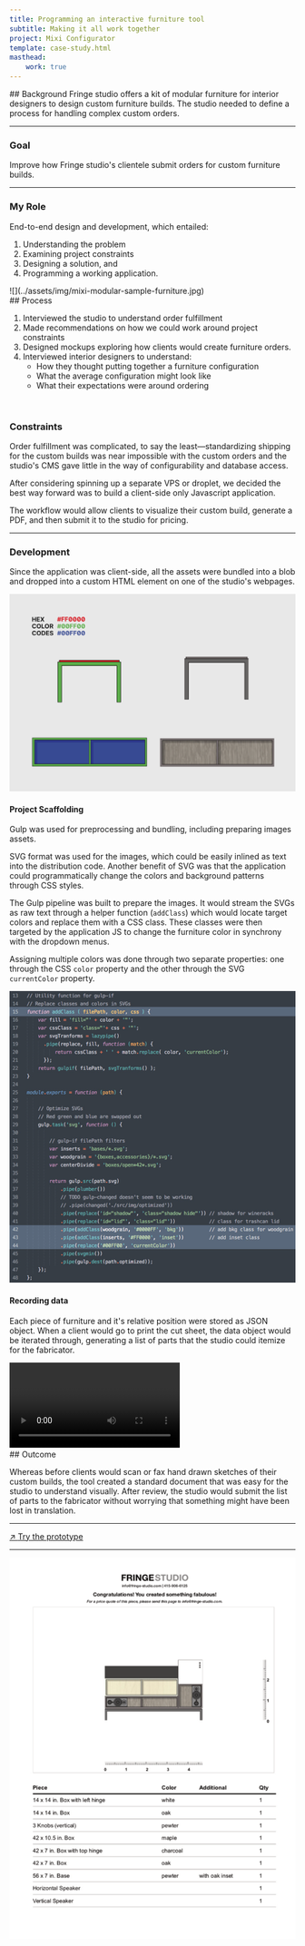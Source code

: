```yaml
---
title: Programming an interactive furniture tool
subtitle: Making it all work together
project: Mixi Configurator
template: case-study.html
masthead:
    work: true
---
```


<section class="subgrid flat-lists indenter flip-top:kid border-top:3px border-accent:cyan">
## Background
Fringe studio offers a kit of modular furniture for interior designers to design custom furniture builds. The studio needed to define a process for handling complex custom orders.

---

### Goal 
Improve how Fringe studio's clientele submit orders for custom furniture builds.

---
### My Role 
 
End-to-end design and development, which entailed:

1. Understanding the problem
2. Examining project constraints
3. Designing a solution, and
4. Programming a working application.

</section>
![](../assets/img/mixi-modular-sample-furniture.jpg)

<section class="subgrid indenter split-lists flip-top:kid border-top:3px border-accent:magenta">
## Process
 
1. Interviewed the studio to understand order fulfillment
1. Made recommendations on how we could work around project constraints
1. Designed mockups exploring how clients would create furniture orders.
1. Interviewed interior designers to understand:
    - How they thought putting together a furniture configuration
    - What the average configuration might look like
    - What their expectations were around ordering


<br/>

### Constraints 
 
Order fulfillment was complicated, to say the least—standardizing shipping for the custom builds was near impossible with the custom orders and the studio's CMS gave little in the way of configurability and database access.

After considering spinning up a separate VPS or droplet, we decided the best way forward was to build a client-side only Javascript application.

The workflow would allow clients to visualize their custom build, generate a PDF, and then submit it to the studio for pricing. 

--- 

### Development 
 
Since the application was client-side, all the assets were bundled into a blob and dropped into a custom HTML element on one of the studio's webpages.

 
![Before and after SVGs were processed](../assets/img/mixi-modular-color-interpolation.png)

 

#### Project Scaffolding
Gulp was used for preprocessing and bundling, including preparing images assets.

SVG format was used for the images, which could be easily inlined as text into the distribution code. Another benefit of SVG was that the application could programmatically change the colors and background patterns through CSS styles.

 
The Gulp pipeline was built to prepare the images. It would stream the SVGs as raw text through a helper function (`addClass`) which would locate target colors and replace them with a CSS class. These classes were then targeted by the application JS to change the furniture color in synchrony with the dropdown menus.

Assigning multiple colors was done through two separate properties: one through the CSS `color` property and the other through the SVG `currentColor` property.

 
![The Gulp `addClass` function used to process the SVGs](../assets/img/mixi-modular-interpolation-workflow.png)

 
#### Recording data 
Each piece of furniture and it's relative position were stored as JSON object. When a client would go to print the cut sheet, the data object would be iterated through, generating a list of parts that the studio could itemize for the fabricator.

<video class="bkg:grey padding:size3" autoplay playsinline loop>
  <source src="/assets/video/mixi-modular-configurator-demo.mp4" type="video/mp4">
</video>

</section>
<section class="subgrid indenter flip-top:kid border-top:3px border-accent:yellow">
## Outcome 
 
Whereas before clients would scan or fax hand drawn sketches of their custom builds, the tool created a standard document that was easy for the studio to understand visually. After review, the studio would submit the list of parts to the fabricator without worrying that something might have been lost in translation.

---

<p class="h3">
  <a href="https://xavier.valarino.com/fringe-studio/">
  <span class="border-bottom:white" aria-hidden="true">↗ </span>
    Try the prototype
  </a>
</p>

---

![Printable build sheet generated by the application](../assets/img/mixi-modular-build-sheet.png)
</section>
